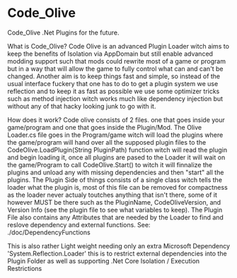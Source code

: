 # Code_Olive
Code_Olive .Net Plugins for the future.


What is Code_Olive?
Code Olive is an advanced Plugin Loader witch aims to keep the benefits of Isolation via AppDomain but still enable advanced modding support such that mods could rewrite most of a game or program but in a way that will allow the game to fully control what can and can't be changed. Another aim is to keep things fast and simple, so instead of the usual interface fuckery that one has to do to get a plugin system we use reflection and to keep it as fast as possible we use some optimizer tricks such as method injection witch works much like dependency injection but without any of that hacky looking junk to go with it.

How does it work?
Code olive consists of 2 files. one that goes inside your game/program and one that goes inside the Plugin/Mod. The Olive Loader.cs file goes in the Program/game witch will load the plugins where the game/program will hand over all the supposed plugin files to the CodeOlive.LoadPlugin(String PluginPath) function witch will read the plugin and begin loading it, once all plugins are pased to the Loader it will wait on the game/Program to call CodeOlive.Start() to witch it will finnalize the plugins and unload any with missing dependencies and then "start" all the plugins. The Plugin Side of things consists of a single class witch tells the loader what the plugin is, most of this file can be removed for compactness as the loader never actualy toutches anything that isn't there, some of it however MUST be there such as the PluginName, CodeOliveVersion, and Version Info (see the plugin file to see what variables to keep). The Plugin File also contains any Attributes that are needed by the Loader to find and reslove dependency and external functions. See: ./doc/DependencyFunctions

This is also rather Light weight needing only an extra Microsoft Dependency 'System.Reflection.Loader' this is to restrict external dependencies into the Plugin Folder as well as supporting .Net Core Isolation / Execution Restrictions

